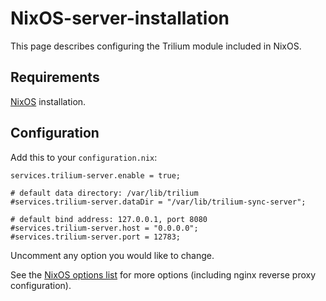 # NixOS-server-installation
This page describes configuring the Trilium module included in NixOS.

Requirements
------------

[NixOS](https://nixos.org/) installation.

Configuration
-------------

Add this to your `configuration.nix`:

```text-plain
services.trilium-server.enable = true;

# default data directory: /var/lib/trilium
#services.trilium-server.dataDir = "/var/lib/trilium-sync-server";

# default bind address: 127.0.0.1, port 8080
#services.trilium-server.host = "0.0.0.0";
#services.trilium-server.port = 12783;
```

Uncomment any option you would like to change.

See the [NixOS options list](https://search.nixos.org/options?channel=unstable&from=0&size=50&sort=relevance&type=packages&query=trilium-server) for more options (including nginx reverse proxy configuration).